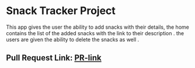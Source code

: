 # Snack Tracker Project

This app gives the user the ability to add snacks with their details, the home contains the list of the added snacks with the link to their description . the users are given the ability to delete the snacks as well . 

## Pull Request Link: [PR-link]()



